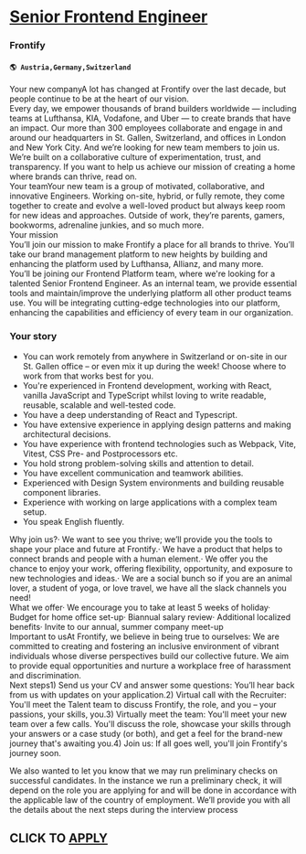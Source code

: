 # [Senior Frontend Engineer](https://www.remotewlb.com/apply/senior-frontend-engineer-58231)  
### Frontify  
#### `🌎 Austria,Germany,Switzerland`  
Your new companyA lot has changed at Frontify over the last decade, but people continue to be at the heart of our vision.  
Every day, we empower thousands of brand builders worldwide — including teams at Lufthansa, KIA, Vodafone, and Uber — to create brands that have an impact. Our more than 300 employees collaborate and engage in and around our headquarters in St. Gallen, Switzerland, and offices in London and New York City. And we’re looking for new team members to join us.  
We’re built on a collaborative culture of experimentation, trust, and transparency. If you want to help us achieve our mission of creating a home where brands can thrive, read on.  
Your teamYour new team is a group of motivated, collaborative, and innovative Engineers. Working on-site, hybrid, or fully remote, they come together to create and evolve a well-loved product but always keep room for new ideas and approaches. Outside of work, they’re parents, gamers, bookworms, adrenaline junkies, and so much more.  
Your mission  
You’ll join our mission to make Frontify a place for all brands to thrive. You’ll take our brand management platform to new heights by building and enhancing the platform used by Lufthansa, Allianz, and many more.  
You’ll be joining our Frontend Platform team, where we're looking for a talented Senior Frontend Engineer. As an internal team, we provide essential tools and maintain/improve the underlying platform all other product teams use. You will be integrating cutting-edge technologies into our platform, enhancing the capabilities and efficiency of every team in our organization.

### Your story

  * You can work remotely from anywhere in Switzerland or on-site in our St. Gallen office – or even mix it up during the week! Choose where to work from that works best for you.
  * You're experienced in Frontend development, working with React, vanilla JavaScript and TypeScript whilst loving to write readable, reusable, scalable and well-tested code.
  * You have a deep understanding of React and Typescript.
  * You have extensive experience in applying design patterns and making architectural decisions.
  * You have experience with frontend technologies such as Webpack, Vite, Vitest, CSS Pre- and Postprocessors etc.
  * You hold strong problem-solving skills and attention to detail.
  * You have excellent communication and teamwork abilities.
  * Experienced with Design System environments and building reusable component libraries.
  * Experience with working on large applications with a complex team setup.
  * You speak English fluently.

  
  
Why join us?· We want to see you thrive; we’ll provide you the tools to shape your place and future at Frontify.· We have a product that helps to connect brands and people with a human element.· We offer you the chance to enjoy your work, offering flexibility, opportunity, and exposure to new technologies and ideas.· We are a social bunch so if you are an animal lover, a student of yoga, or love travel, we have all the slack channels you need!  
What we offer· We encourage you to take at least 5 weeks of holiday· Budget for home office set-up· Biannual salary review· Additional localized benefits· Invite to our annual, summer company meet-up  
Important to usAt Frontify, we believe in being true to ourselves: We are committed to creating and fostering an inclusive environment of vibrant individuals whose diverse perspectives build our collective future. We aim to provide equal opportunities and nurture a workplace free of harassment and discrimination.  
Next steps1) Send us your CV and answer some questions: You’ll hear back from us with updates on your application.2) Virtual call with the Recruiter: You'll meet the Talent team to discuss Frontify, the role, and you – your passions, your skills, you.3) Virtually meet the team: You'll meet your new team over a few calls. You'll discuss the role, showcase your skills through your answers or a case study (or both), and get a feel for the brand-new journey that's awaiting you.4) Join us: If all goes well, you'll join Frontify's journey soon.  
  
We also wanted to let you know that we may run preliminary checks on successful candidates. In the instance we run a preliminary check, it will depend on the role you are applying for and will be done in accordance with the applicable law of the country of employment. We’ll provide you with all the details about the next steps during the interview process  
## CLICK TO [APPLY](https://www.remotewlb.com/apply/senior-frontend-engineer-58231)

